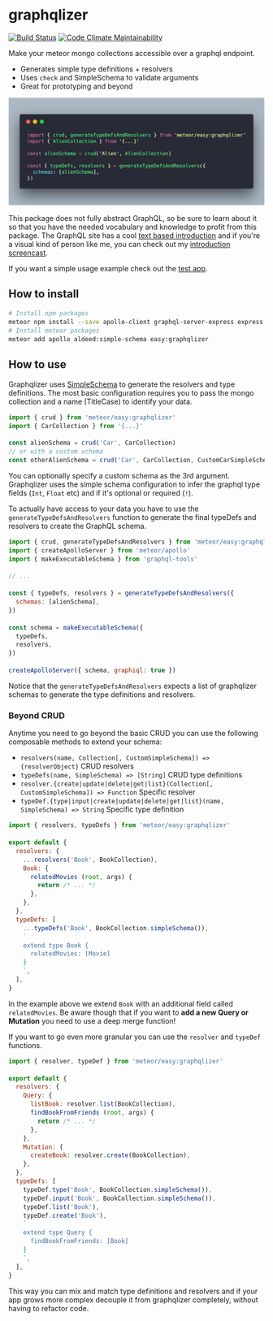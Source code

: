 # graphqlizer 

[![Build Status](http://img.shields.io/travis/matteodem/graphqlizer.svg)](https://travis-ci.org/matteodem/graphqlizer)
[![Code Climate Maintainability](https://api.codeclimate.com/v1/badges/0bf617660f13359a56b5/maintainability)](https://codeclimate.com/github/matteodem/graphqlizer/maintainability)

Make your meteor mongo collections accessible over a graphql endpoint.

* Generates simple type definitions + resolvers
* Uses `check` and SimpleSchema to validate arguments
* Great for prototyping and beyond

[![Basic Code Example](/carbon.png)](https://gist.github.com/matteodem/906d8ce765773efcf8520b86b8ab9daa)

This package does not fully abstract GraphQL, so be sure to learn about it so that you have the
needed vocabulary and knowledge to profit from this package. The GraphQL site has a
cool [text based introduction](http://graphql.org/learn/) and if you're a visual kind of person like me, 
you can check out my [introduction screencast](https://matteos-tech-courses.thinkific.com/courses/introduction-to-graphql).

If you want a simple usage example check out the [test app](https://github.com/matteodem/graphqlizer-test-app).

## How to install

```bash
# Install npm packages
meteor npm install --save apollo-client graphql-server-express express graphql graphql-tools body-parser
# Install meteor packages
meteor add apollo aldeed:simple-schema easy:graphqlizer
```

## How to use

Graphqlizer uses [SimpleSchema](https://github.com/aldeed/meteor-simple-schema) to generate the resolvers and type definitions. 
The most basic configuration requires you to pass the mongo collection and a name (TitleCase) to identify your data.

```js
import { crud } from 'meteor/easy:graphqlizer'
import { CarCollection } from '{...}'

const alienSchema = crud('Car', CarCollection)
// or with a custom schema
const otherAlienSchema = crud('Car', CarCollection, CustomCarSimpleSchema)
```

You can optionally specify a custom schema as the 3rd argument. 
Graphqlizer uses the simple schema configuration to infer the 
graphql type fields (`Int`, `Float` etc) and if it's optional or required (`!`). 

To actually have access to your data you 
have to use the `generateTypeDefsAndResolvers`
function to generate the final typeDefs and resolvers to create the GraphQL schema.

```js
import { crud, generateTypeDefsAndResolvers } from 'meteor/easy:graphqlizer'
import { createApolloServer } from 'meteor/apollo'
import { makeExecutableSchema } from 'graphql-tools'

// ...

const { typeDefs, resolvers } = generateTypeDefsAndResolvers({
  schemas: [alienSchema],
})

const schema = makeExecutableSchema({
  typeDefs,
  resolvers,
})

createApolloServer({ schema, graphiql: true })
```

Notice that the `generateTypeDefsAndResolvers` expects a list of graphqlizer schemas
to generate the type definitions and resolvers.

### Beyond CRUD

Anytime you need to go beyond the basic CRUD you can use the following composable methods to extend your schema:

* `resolvers(name, Collection[, CustomSimpleSchema]) => {resolverObject}` CRUD resolvers
* `typeDefs(name, SimpleSchema) => [String]` CRUD type definitions
* `resolver.{create|update|delete|get|list}(Collection[, CustomSimpleSchema]) => Function` Specific resolver
* `typeDef.{type|input|create|update|delete|get|list}(name, SimpleSchema) => String` Specific type definition

```js
import { resolvers, typeDefs } from 'meteor/easy:graphqlizer'

export default {
  resolvers: {
    ...resolvers('Book', BookCollection),
    Book: {
      relatedMovies (root, args) {
        return /* ... */
      },
    },
  },
  typeDefs: [
    ...typeDefs('Book', BookCollection.simpleSchema()),
    `
    extend type Book {
      relatedMovies: [Movie]   
    }
    `,
  ],
}
```

In the example above we extend `Book` with an additional field called `relatedMovies`. Be aware though that if you want to **add a new Query or Mutation** you need to use a deep merge function!

If you want to go even more granular you can use the `resolver` and `typeDef` functions.

```js
import { resolver, typeDef } from 'meteor/easy:graphqlizer'

export default {
  resolvers: {
    Query: {
      listBook: resolver.list(BookCollection),
      findBookFromFriends (root, args) {
        return /* ... */      
      },
    },
    Mutation: {
      createBook: resolver.create(BookCollection),
    },
  },
  typeDefs: [
    typeDef.type('Book', BookCollection.simpleSchema()),
    typeDef.input('Book', BookCollection.simpleSchema()),
    typeDef.list('Book'),
    typeDef.create('Book'),
    `
    extend type Query {
      findBookFromFriends: [Book]
    }
    `,
  ],
}
```

This way you can mix and match type definitions and resolvers and if your app grows more complex decouple it from graphqlizer completely, without having to refactor code.
